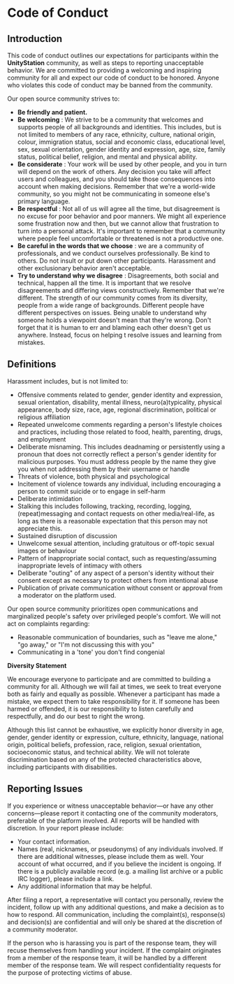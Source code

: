 # Code of Conduct

## Introduction

This code of conduct outlines our expectations for participants within the  **UnityStation** community, as well as steps to reporting unacceptable behavior. We are committed to providing a welcoming and inspiring community for all and expect our code of conduct to be honored. Anyone who violates this code of conduct may be banned from the community.

Our open source community strives to:

- **Be friendly and patient.**
- **Be welcoming** : We strive to be a community that welcomes and supports people of all backgrounds and identities. This includes, but is not limited to members of any race, ethnicity, culture, national origin, colour, immigration status, social and economic class, educational level, sex, sexual orientation, gender identity and expression, age, size, family status, political belief, religion, and mental and physical ability.
- **Be considerate** : Your work will be used by other people, and you in turn will depend on the work of others. Any decision you take will affect users and colleagues, and you should take those consequences into account when making decisions. Remember that we&#39;re a world-wide community, so you might not be communicating in someone else&#39;s primary language.
- **Be respectful** : Not all of us will agree all the time, but disagreement is no excuse for poor behavior and poor manners. We might all experience some frustration now and then, but we cannot allow that frustration to turn into a personal attack. It&#39;s important to remember that a community where people feel uncomfortable or threatened is not a productive one.
- **Be careful in the words that we choose** : we are a community of professionals, and we conduct ourselves professionally. Be kind to others. Do not insult or put down other participants. Harassment and other exclusionary behavior aren&#39;t acceptable.
- **Try to understand why we disagree** : Disagreements, both social and technical, happen all the time. It is important that we resolve disagreements and differing views constructively. Remember that we&#39;re different. The strength of our community comes from its diversity, people from a wide range of backgrounds. Different people have different perspectives on issues. Being unable to understand why someone holds a viewpoint doesn&#39;t mean that they&#39;re wrong. Don&#39;t forget that it is human to err and blaming each other doesn&#39;t get us anywhere. Instead, focus on helping t resolve issues and learning from mistakes.

## Definitions

Harassment includes, but is not limited to:

- Offensive comments related to gender, gender identity and expression, sexual orientation, disability, mental illness, neuro(a)typicality, physical appearance, body size, race, age, regional discrimination, political or religious affiliation
- Repeated unwelcome comments regarding a person&#39;s lifestyle choices and practices, including those related to food, health, parenting, drugs, and employment
- Deliberate misnaming. This includes deadnaming or persistently using a pronoun that does not correctly reflect a person&#39;s gender identity for malicious purposes. You must address people by the name they give you when not addressing them by their username or handle
- Threats of violence, both physical and psychological
- Incitement of violence towards any individual, including encouraging a person to commit suicide or to engage in self-harm
- Deliberate intimidation
- Stalking this includes following, tracking, recording, logging, (repeat)messaging and contact requests on other media/real-life, as long as there is a reasonable expectation that this person may not appreciate this.
- Sustained disruption of discussion
- Unwelcome sexual attention, including gratuitous or off-topic sexual images or behaviour
- Pattern of inappropriate social contact, such as requesting/assuming inappropriate levels of intimacy with others
- Deliberate &quot;outing&quot; of any aspect of a person&#39;s identity without their consent except as necessary to protect others from intentional abuse
- Publication of private communication without consent or approval from a moderator on the platform used.

Our open source community prioritizes open communications and marginalized people&#39;s safety over privileged people&#39;s comfort. We will not act on complaints regarding:

- Reasonable communication of boundaries, such as &quot;leave me alone,&quot; &quot;go away,&quot; or &quot;I&#39;m not discussing this with you&quot;
- Communicating in a &#39;tone&#39; you don&#39;t find congenial

**Diversity Statement**

We encourage everyone to participate and are committed to building a community for all. Although we will fail at times, we seek to treat everyone both as fairly and equally as possible. Whenever a participant has made a mistake, we expect them to take responsibility for it. If someone has been harmed or offended, it is our responsibility to listen carefully and respectfully, and do our best to right the wrong.

Although this list cannot be exhaustive, we explicitly honor diversity in age, gender, gender identity or expression, culture, ethnicity, language, national origin, political beliefs, profession, race, religion, sexual orientation, socioeconomic status, and technical ability. We will not tolerate discrimination based on any of the protected characteristics above, including participants with disabilities.

## Reporting Issues

If you experience or witness unacceptable behavior—or have any other concerns—please report it contacting one of the community moderators, preferable of the platform involved. All reports will be handled with discretion. In your report please include:

- Your contact information.
- Names (real, nicknames, or pseudonyms) of any individuals involved. If there are additional witnesses, please include them as well. Your account of what occurred, and if you believe the incident is ongoing. If there is a publicly available record (e.g. a mailing list archive or a public IRC logger), please include a link.
- Any additional information that may be helpful.

After filing a report, a representative will contact you personally, review the incident, follow up with any additional questions, and make a decision as to how to respond. All communication, including the complaint(s), response(s) and decision(s) are confidential and will only be shared at the discretion of a community moderator.

If the person who is harassing you is part of the response team, they will recuse themselves from handling your incident. If the complaint originates from a member of the response team, it will be handled by a different member of the response team. We will respect confidentiality requests for the purpose of protecting victims of abuse.